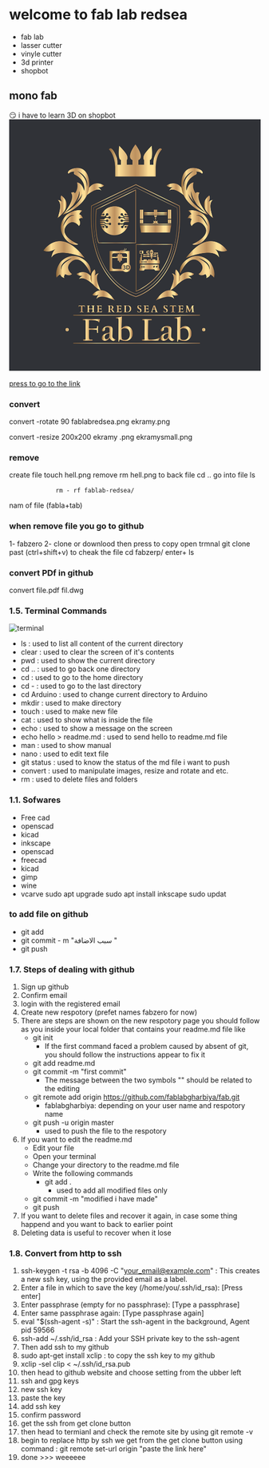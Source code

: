 # welcome to fab lab redsea 
-  fab lab 
- lasser cutter 
- vinyle cutter
- 3d printer
- shopbot
## mono fab

 
 :smirk:
 i have to learn 3D on shopbot
 ![my picture]( fablabredsea.png)

 [press to go to the link](https://fablabs.io/)

### convert

convert -rotate 90 fablabredsea.png ekramy.png

convert -resize 200x200 ekramy .png ekramysmall.png 

### remove 

create file      touch hell.png
 remove          rm hell.png
to back file     cd .. 
go into file      ls 

                 rm - rf fablab-redsea/     
nam of file (fabla+tab) 

### when remove file you go to github
 1- fabzero
 2- clone or downlood then press to copy 
 open trmnal  git clone  past (ctrl+shift+v)
 to cheak the file   cd fabzerp/ enter+   ls 

 ### convert PDf in github
 convert file.pdf fil.dwg 

  ###  1.5. <a name='TerminalCommands'></a>Terminal Commands

![terminal](terminal.png)

- ls : used to list all content of the current directory
- clear : used to clear the screen of it's contents
- pwd : used to show the current directory
- cd .. : used to go back one directory
- cd : used to go to the home directory
- cd - : used to go to the last directory
- cd Arduino : used to change current directory to Arduino
- mkdir : used to make directory
- touch : used to make new file
- cat : used to show what is inside the file
- echo : used to show a message on the screen
- echo hello > readme.md : used to send hello to readme.md file
- man : used to show manual
- nano : used to edit text file
- git status : used to know the status of the md file i want to push
- convert : used to manipulate images, resize and rotate and etc.
- rm : used to delete files and folders

###  1.1. <a name='Sofwares'></a>Sofwares

- Free cad
- openscad
- kicad
- inkscape
- openscad
- freecad
- kicad
- gimp
- wine
- vcarve
    sudo apt upgrade
    sudo apt install inkscape
    sudo updat 


### to add file  on github 

- git add
- git commit - m "سبب الاضافة " 
- git push


###  1.7. <a name='Stepsofdealingwithgithub'></a>Steps of dealing with github

1. Sign up github
2. Confirm email
3. login with the registered email
4. Create new respotory (prefet names fabzero for now)
5. There are steps are shown on the new respotory page you should follow as you inside your local folder that contains your readme.md file like
    - git init
      - If the first command faced a problem caused by absent of git, you should follow the instructions appear to fix it
   - git add readme.md
   - git commit -m "first commit"
     - The message between the two symbols "" should be related to the editing
   - git remote add origin https://github.com/fablabgharbiya/fab.git
     - fablabgharbiya: depending on your user name and respotory name
   - git push -u origin master
     - used to push the file to the respotory
6. If you want to edit the readme.md
   - Edit your file
   - Open your terminal
   - Change your directory to the readme.md file
   - Write the following commands
     - git add .
        - used to add all modified files only
    - git commit -m "modified i have made"
    - git push 
7. If you want to delete files and recover it again, in case some thing happend and you want to back to earlier point
8. Deleting data is useful to recover when it lose

###  1.8. <a name='Convertfromhttptossh'></a>Convert from  http to ssh

1. ssh-keygen -t rsa -b 4096 -C "your_email@example.com" : This creates a new ssh key, using the provided email as a label.
2. Enter a file in which to save the key (/home/you/.ssh/id_rsa): [Press enter]
3. Enter passphrase (empty for no passphrase): [Type a passphrase]
4. Enter same passphrase again: [Type passphrase again]
5. eval "$(ssh-agent -s)" : Start the ssh-agent in the background, Agent pid 59566
6. ssh-add ~/.ssh/id_rsa : Add your SSH private key to the ssh-agent
7. Then add ssh to my github
8. sudo apt-get install xclip : to copy the ssh key to my github
9. xclip -sel clip < ~/.ssh/id_rsa.pub
10. then head to github website and choose setting from the ubber left
11. ssh and gpg keys
12. new ssh key
13. paste the key
14. add ssh key
15. confirm password
16. get the ssh from get clone button
16. then head to termianl and check the remote site by using git remote -v
17. begin to replace http by ssh we get from the get clone button using command : git remote set-url origin "paste the link here"
18. done >>> weeeeee
